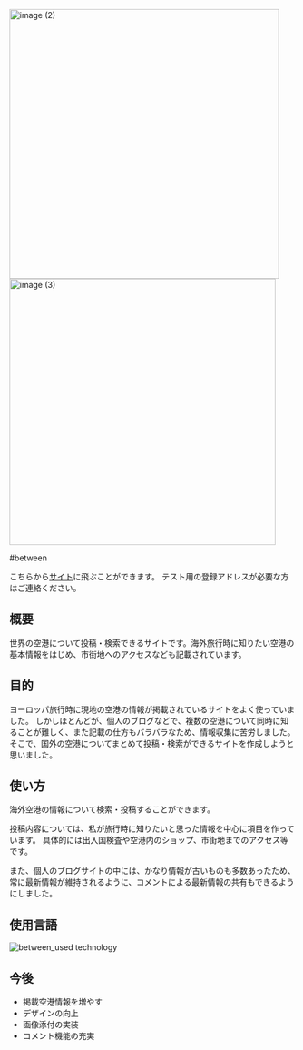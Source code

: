 <p align="left">
    <img width="475" alt="image (2)" src="https://github.com/hitoc32/between/assets/139568810/50c535bc-7329-4dbe-b79a-ab57ee8bcd2b">
    <img width="469" alt="image (3)" src="https://github.com/hitoc32/between/assets/139568810/ec3ccccb-29d7-4fb3-9def-7b54a0e01cf9">
</p>


#between

こちらから[サイト](https://between32-082bebeeec24.herokuapp.com)に飛ぶことができます。
テスト用の登録アドレスが必要な方はご連絡ください。


## 概要

世界の空港について投稿・検索できるサイトです。海外旅行時に知りたい空港の基本情報をはじめ、市街地へのアクセスなども記載されています。


## 目的

ヨーロッパ旅行時に現地の空港の情報が掲載されているサイトをよく使っていました。
しかしほとんどが、個人のブログなどで、複数の空港について同時に知ることが難しく、また記載の仕方もバラバラなため、情報収集に苦労しました。
そこで、国外の空港についてまとめて投稿・検索ができるサイトを作成しようと思いました。


## 使い方

海外空港の情報について検索・投稿することができます。

投稿内容については、私が旅行時に知りたいと思った情報を中心に項目を作っています。
具体的には出入国検査や空港内のショップ、市街地までのアクセス等です。

また、個人のブログサイトの中には、かなり情報が古いものも多数あったため、常に最新情報が維持されるように、コメントによる最新情報の共有もできるようにしました。


## 使用言語

![between_used technology](https://github.com/hitoc32/between/assets/139568810/c3df204e-f19e-4e50-b3a4-1078ce0300aa)


## 今後

- 掲載空港情報を増やす
- デザインの向上
- 画像添付の実装
- コメント機能の充実


